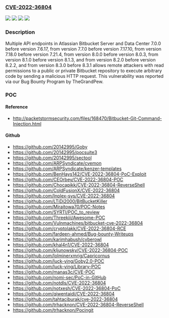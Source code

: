 ### [CVE-2022-36804](https://cve.mitre.org/cgi-bin/cvename.cgi?name=CVE-2022-36804)
![](https://img.shields.io/static/v1?label=Product&message=Bitbucket%20Data%20Center&color=blue)
![](https://img.shields.io/static/v1?label=Product&message=Bitbucket%20Server&color=blue)
![](https://img.shields.io/static/v1?label=Version&message=%3E%3D%207.0.0%20&color=brighgreen)
![](https://img.shields.io/static/v1?label=Vulnerability&message=Remote%20Code%20Execution&color=brighgreen)

### Description

Multiple API endpoints in Atlassian Bitbucket Server and Data Center 7.0.0 before version 7.6.17, from version 7.7.0 before version 7.17.10, from version 7.18.0 before version 7.21.4, from version 8.0.0 before version 8.0.3, from version 8.1.0 before version 8.1.3, and from version 8.2.0 before version 8.2.2, and from version 8.3.0 before 8.3.1 allows remote attackers with read permissions to a public or private Bitbucket repository to execute arbitrary code by sending a malicious HTTP request. This vulnerability was reported via our Bug Bounty Program by TheGrandPew.

### POC

#### Reference
- http://packetstormsecurity.com/files/168470/Bitbucket-Git-Command-Injection.html

#### Github
- https://github.com/20142995/Goby
- https://github.com/20142995/pocsuite3
- https://github.com/20142995/sectool
- https://github.com/ARPSyndicate/cvemon
- https://github.com/ARPSyndicate/kenzer-templates
- https://github.com/BenHays142/CVE-2022-36804-PoC-Exploit
- https://github.com/CEOrbey/CVE-2022-36804-POC
- https://github.com/Chocapikk/CVE-2022-36804-ReverseShell
- https://github.com/ColdFusionX/CVE-2022-36804
- https://github.com/Inplex-sys/CVE-2022-36804
- https://github.com/LTiDi2000/BitBucketKiller
- https://github.com/Miraitowa70/POC-Notes
- https://github.com/SYRTI/POC_to_review
- https://github.com/Threekiii/Awesome-POC
- https://github.com/Vulnmachines/bitbucket-cve-2022-36804
- https://github.com/cryptolakk/CVE-2022-36804-RCE
- https://github.com/fardeen-ahmed/Bug-bounty-Writeups
- https://github.com/karimhabush/cyberowl
- https://github.com/khal4n1/CVE-2022-36804
- https://github.com/kljunowsky/CVE-2022-36804-POC
- https://github.com/lolminerxmrig/Capricornus
- https://github.com/luck-ying/Goby2.0-POC
- https://github.com/luck-ying/Library-POC
- https://github.com/manas3c/CVE-POC
- https://github.com/nomi-sec/PoC-in-GitHub
- https://github.com/notdls/CVE-2022-36804
- https://github.com/notxesh/CVE-2022-36804-PoC
- https://github.com/qiwentaidi/CVE-2022-36804
- https://github.com/tahtaciburak/cve-2022-36804
- https://github.com/trhacknon/CVE-2022-36804-ReverseShell
- https://github.com/trhacknon/Pocingit


